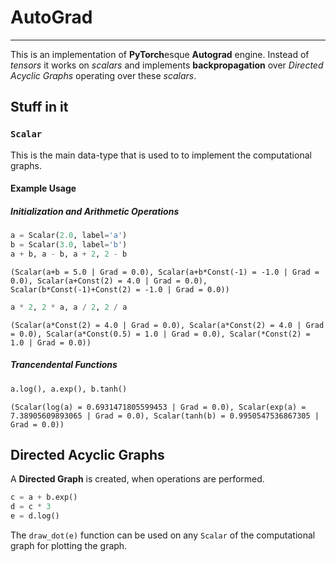 
# AutoGrad
---
This is an implementation of **PyTorch**esque **Autograd** engine.
Instead of *tensors* it works on *scalars* and implements **backpropagation** over *Directed Acyclic Graphs* operating over these *scalars*.

## Stuff in it
### `Scalar`
This is the main data-type that is used to to implement the computational graphs.
#### Example Usage

##### Initialization and Arithmetic Operations
```python
a = Scalar(2.0, label='a')
b = Scalar(3.0, label='b')
a + b, a - b, a + 2, 2 - b 
```

`(Scalar(a+b = 5.0 | Grad = 0.0),
 Scalar(a+b*Const(-1) = -1.0 | Grad = 0.0),
 Scalar(a+Const(2) = 4.0 | Grad = 0.0),
 Scalar(b*Const(-1)+Const(2) = -1.0 | Grad = 0.0))`

```python
a * 2, 2 * a, a / 2, 2 / a
```

`(Scalar(a*Const(2) = 4.0 | Grad = 0.0),
 Scalar(a*Const(2) = 4.0 | Grad = 0.0),
 Scalar(a*Const(0.5) = 1.0 | Grad = 0.0),
 Scalar(*Const(2) = 1.0 | Grad = 0.0))`

##### Trancendental Functions
```python
a.log(), a.exp(), b.tanh()
```

`(Scalar(log(a) = 0.6931471805599453 | Grad = 0.0),
 Scalar(exp(a) = 7.38905609893065 | Grad = 0.0),
 Scalar(tanh(b) = 0.9950547536867305 | Grad = 0.0))`

## Directed Acyclic Graphs
A **Directed Graph** is created, when operations are performed.

```python
c = a + b.exp()
d = c * 3
e = d.log()
```

The `draw_dot(e)` function can be used on any `Scalar` of the computational graph for plotting the graph.

